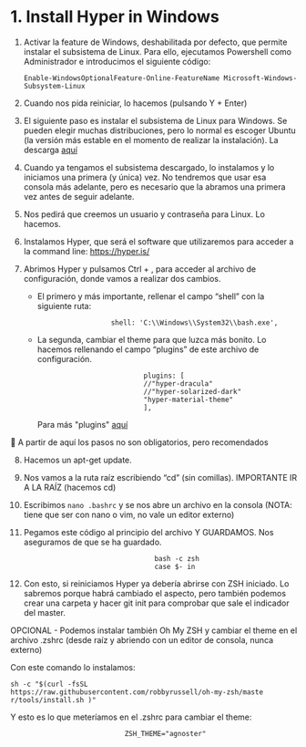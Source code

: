 # 1. Install Hyper in Windows

1) Activar la feature de Windows, deshabilitada por defecto, que permite instalar el subsistema de Linux. Para ello, ejecutamos Powershell como Administrador e introducimos el siguiente código:

    ```
    Enable-WindowsOptionalFeature-Online-FeatureName Microsoft-Windows-Subsystem-Linux
    ```

2) Cuando nos pida reiniciar, lo hacemos (pulsando Y + Enter)

3) El siguiente paso es instalar el subsistema de Linux para Windows. Se pueden elegir muchas distribuciones, pero lo normal es escoger Ubuntu (la versión más estable en el momento de realizar la instalación). La descarga [aquí](https://www.microsoft.com/store/p/ubuntu/9nblggh4msv6)

4) Cuando ya tengamos el subsistema descargado, lo instalamos y lo iniciamos una primera (y única) vez. No tendremos que usar esa consola más adelante, pero es necesario que la abramos una primera vez antes de seguir adelante.

5) Nos pedirá que creemos un usuario y contraseña para Linux. Lo hacemos.

6) Instalamos Hyper, que será el software que utilizaremos para acceder a la command line:
https://hyper.is/

7) Abrimos Hyper y pulsamos Ctrl + , para acceder al archivo de configuración, donde vamos a realizar dos cambios. 
    - El primero y más importante, rellenar el campo “shell” con la siguiente ruta:


                            shell: 'C:\\Windows\\System32\\bash.exe',



    - La segunda, cambiar el theme para que luzca más bonito. Lo hacemos rellenando el campo “plugins” de este archivo de configuración.

                    
                                    plugins: [
                                    //"hyper-dracula"
                                    //"hyper-solarized-dark"
                                    "hyper-material-theme"
                                    ],
        Para más "plugins" [aquí](https://github.com/bnb/awesome-hyper)

🔴 A partir de aquí los pasos no son obligatorios, pero recomendados

8) Hacemos un apt-get update.

9) Nos vamos a la ruta raíz escribiendo “cd” (sin comillas). IMPORTANTE IR A LA RAÍZ (hacemos cd)

10) Escribimos `nano .bashrc` y se nos abre un archivo en la consola (NOTA: tiene que ser con nano o vim, no vale un editor externo)

11) Pegamos este código al principio del archivo Y GUARDAMOS. Nos aseguramos de que se ha guardado.

                                        bash -c zsh
                                        case $- in

12) Con esto, si reiniciamos Hyper ya debería abrirse con ZSH iniciado. Lo sabremos porque habrá cambiado el aspecto, pero también podemos crear una carpeta y hacer git init para comprobar que sale el indicador del master.  

OPCIONAL - Podemos instalar también Oh My ZSH y cambiar el theme en el archivo .zshrc
(desde raíz y abriendo con un editor de consola, nunca externo)

Con este comando lo instalamos: 

    sh -c "$(curl -fsSL
    https://raw.githubusercontent.com/robbyrussell/oh-my-zsh/maste
    r/tools/install.sh )"


Y esto es lo que meteríamos en el .zshrc para cambiar el theme: 

                                ZSH_THEME="agnoster"
